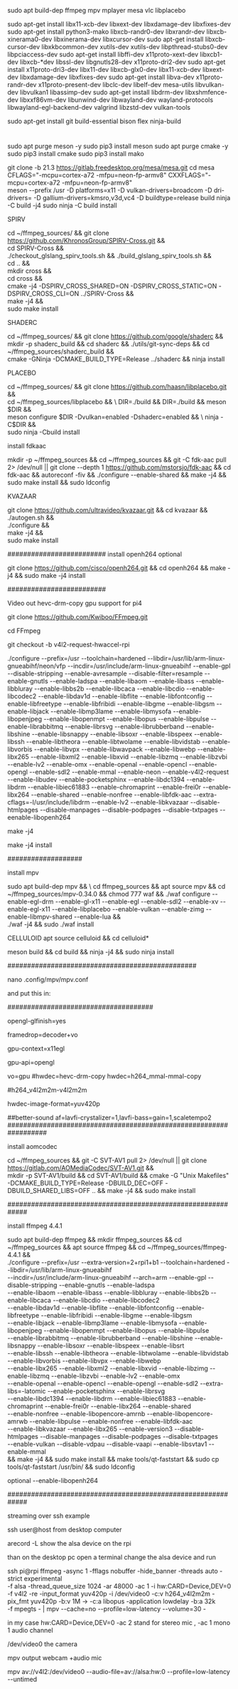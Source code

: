 sudo apt build-dep ffmpeg mpv mplayer mesa vlc libplacebo


sudo apt-get install libx11-xcb-dev libxext-dev libxdamage-dev libxfixes-dev
sudo apt-get install python3-mako libxcb-randr0-dev libxrandr-dev libxcb-xinerama0-dev libxinerama-dev libxcursor-dev
sudo apt-get install libxcb-cursor-dev libxkbcommon-dev xutils-dev xutils-dev libpthread-stubs0-dev libpciaccess-dev
sudo apt-get install libffi-dev x11proto-xext-dev libxcb1-dev libxcb-*dev libssl-dev libgnutls28-dev x11proto-dri2-dev
sudo apt-get install x11proto-dri3-dev libx11-dev libxcb-glx0-dev libx11-xcb-dev libxext-dev libxdamage-dev libxfixes-dev
sudo apt-get install libva-dev x11proto-randr-dev x11proto-present-dev libclc-dev libelf-dev mesa-utils libvulkan-dev libvulkan1 libassimp-dev
sudo apt-get install libdrm-dev libxshmfence-dev libxxf86vm-dev libunwind-dev libwayland-dev wayland-protocols libwayland-egl-backend-dev valgrind libzstd-dev vulkan-tools

sudo apt-get install git build-essential bison flex ninja-build



#
sudo apt purge meson -y
sudo pip3 install meson
sudo apt purge cmake -y
sudo pip3 install cmake
sudo pip3 install mako


git clone -b 21.3 https://gitlab.freedesktop.org/mesa/mesa.git
cd mesa
CFLAGS="-mcpu=cortex-a72 -mfpu=neon-fp-armv8" CXXFLAGS="-mcpu=cortex-a72 -mfpu=neon-fp-armv8" \
meson --prefix /usr -D platforms=x11 -D vulkan-drivers=broadcom -D dri-drivers= -D gallium-drivers=kmsro,v3d,vc4 -D buildtype=release build
ninja -C build -j4
sudo ninja -C build install


SPIRV

cd ~/ffmpeg_sources/ && git clone https://github.com/KhronosGroup/SPIRV-Cross.git  && \
cd SPIRV-Cross   && \
./checkout_glslang_spirv_tools.sh && ./build_glslang_spirv_tools.sh  && \
cd ..  && \
mkdir cross  && \
cd cross  && \
cmake -j4 -DSPIRV_CROSS_SHARED=ON -DSPIRV_CROSS_STATIC=ON  -DSPIRV_CROSS_CLI=ON   ../SPIRV-Cross  && \
make -j4  && \
sudo make install

SHADERC

cd ~/ffmpeg_sources/ && git clone https://github.com/google/shaderc  && \
mkdir -p shaderc_build && cd shaderc && ./utils/git-sync-deps && cd ~/ffmpeg_sources/shaderc_build && \
cmake -GNinja -DCMAKE_BUILD_TYPE=Release ../shaderc && ninja install



PLACEBO

cd ~/ffmpeg_sources/ && git clone https://github.com/haasn/libplacebo.git && \
cd ~/ffmpeg_sources/libplacebo && \ 
DIR=./build && DIR=./build && meson $DIR  && \
meson configure $DIR   -Dvulkan=enabled -Dshaderc=enabled  && \
ninja -C$DIR  && \
sudo ninja -Cbuild install



install fdkaac


mkdir -p ~/ffmpeg_sources &&
cd ~/ffmpeg_sources &&
git -C fdk-aac pull 2> /dev/null || git clone --depth 1 https://github.com/mstorsjo/fdk-aac &&
cd fdk-aac &&
autoreconf -fiv &&
./configure --enable-shared &&
make -j4 &&
sudo make install && sudo ldconfig


KVAZAAR

git clone https://github.com/ultravideo/kvazaar.git &&  cd kvazaar && \
./autogen.sh && \
./configure && \
make -j4 &&\
sudo make install






#########################
install openh264 optional


git clone https://github.com/cisco/openh264.git && cd openh264 && make -j4   && sudo make -j4 install 


#########################




Video out hevc-drm-copy gpu support for pi4


git clone https://github.com/Kwiboo/FFmpeg.git

cd FFmpeg

git checkout -b v4l2-request-hwaccel-rpi


./configure --prefix=/usr --toolchain=hardened --libdir=/usr/lib/arm-linux-gnueabihf/neon/vfp --incdir=/usr/include/arm-linux-gnueabihf --enable-gpl --disable-stripping --enable-avresample --disable-filter=resample --enable-gnutls --enable-ladspa --enable-libaom --enable-libass --enable-libbluray --enable-libbs2b --enable-libcaca --enable-libcdio --enable-libcodec2 --enable-libdav1d --enable-libflite --enable-libfontconfig --enable-libfreetype --enable-libfribidi --enable-libgme --enable-libgsm --enable-libjack --enable-libmp3lame --enable-libmysofa --enable-libopenjpeg --enable-libopenmpt --enable-libopus --enable-libpulse --enable-librabbitmq --enable-librsvg --enable-librubberband --enable-libshine --enable-libsnappy --enable-libsoxr --enable-libspeex --enable-libssh --enable-libtheora --enable-libtwolame --enable-libvidstab --enable-libvorbis --enable-libvpx --enable-libwavpack --enable-libwebp --enable-libx265 --enable-libxml2 --enable-libxvid --enable-libzmq --enable-libzvbi --enable-lv2 --enable-omx --enable-openal --enable-opencl --enable-opengl --enable-sdl2 --enable-mmal --enable-neon  --enable-v4l2-request --enable-libudev  --enable-pocketsphinx --enable-libdc1394 --enable-libdrm --enable-libiec61883 --enable-chromaprint --enable-frei0r --enable-libx264 --enable-shared  --enable-nonfree --enable-libfdk-aac --extra-cflags=-I/usr/include/libdrm  --enable-lv2 --enable-libkvazaar --disable-htmlpages --disable-manpages --disable-podpages --disable-txtpages --eenable-libopenh264

make -j4

make -j4 install

###################

install mpv


sudo apt build-dep mpv && \ cd ffmpeg_sources  && apt source mpv && cd ~/ffmpeg_sources/mpv-0.34.0 && chmod 777 waf && ./waf configure   --enable-egl-drm --enable-gl-x11 --enable-egl --enable-sdl2    --enable-xv  --enable-egl-x11 --enable-libplacebo --enable-vulkan  --enable-zimg  --enable-libmpv-shared --enable-lua  && \
./waf -j4 && sudo  ./waf install

CELLULOID
apt source celluloid && cd celluloid* 

meson build && cd build && ninja -j4 && sudo ninja install





################################################

nano .config/mpv/mpv.conf

and put this in:


#####################################

opengl-glfinish=yes

framedrop=decoder+vo

gpu-context=x11egl

gpu-api=opengl

vo=gpu
#hwdec=hevc-drm-copy
hwdec=h264_mmal-mmal-copy

#h264_v4l2m2m-v4l2m2m

hwdec-image-format=yuv420p

##better-sound
af=lavfi-crystalizer=1,lavfi-bass=gain=1,scaletempo2
##################################################################



install aomcodec

cd ~/ffmpeg_sources && git -C SVT-AV1 pull 2> /dev/null || git clone https://gitlab.com/AOMediaCodec/SVT-AV1.git && \
mkdir -p SVT-AV1/build && cd SVT-AV1/build && cmake -G "Unix Makefiles"  -DCMAKE_BUILD_TYPE=Release -DBUILD_DEC=OFF -DBUILD_SHARED_LIBS=OFF .. && make -j4 && sudo make install

#############################################################

install ffmpeg 4.4.1

sudo apt build-dep ffmpeg && mkdir ffmpeg_sources && cd ~/ffmpeg_sources &&  apt source ffmpeg && cd ~/ffmpeg_sources/ffmpeg-4.4.1 && \
./configure --prefix=/usr --extra-version=2+rpi1+b1 --toolchain=hardened --libdir=/usr/lib/arm-linux-gnueabihf \
--incdir=/usr/include/arm-linux-gnueabihf --arch=arm --enable-gpl --disable-stripping --enable-gnutls --enable-ladspa \
--enable-libaom --enable-libass --enable-libbluray --enable-libbs2b --enable-libcaca --enable-libcdio --enable-libcodec2 \
--enable-libdav1d --enable-libflite --enable-libfontconfig --enable-libfreetype --enable-libfribidi --enable-libgme --enable-libgsm \
--enable-libjack --enable-libmp3lame --enable-libmysofa --enable-libopenjpeg --enable-libopenmpt --enable-libopus --enable-libpulse \
--enable-librabbitmq --enable-librubberband --enable-libshine --enable-libsnappy --enable-libsoxr --enable-libspeex --enable-libsrt \
--enable-libssh --enable-libtheora --enable-libtwolame --enable-libvidstab --enable-libvorbis --enable-libvpx --enable-libwebp \
--enable-libx265 --enable-libxml2 --enable-libxvid --enable-libzimg --enable-libzmq --enable-libzvbi --enable-lv2 --enable-omx \
--enable-openal --enable-opencl --enable-opengl --enable-sdl2 --extra-libs=-latomic --enable-pocketsphinx --enable-librsvg \
--enable-libdc1394 --enable-libdrm --enable-libiec61883 --enable-chromaprint --enable-frei0r --enable-libx264 --enable-shared \
--enable-nonfree --enable-libopencore-amrnb --enable-libopencore-amrwb --enable-libpulse --enable-nonfree --enable-libfdk-aac \
--enable-libkvazaar --enable-libx265 --enable-version3 --disable-htmlpages --disable-manpages --disable-podpages --disable-txtpages \
--enable-vulkan  --disable-vdpau --disable-vaapi --enable-libsvtav1 --enable-mmal  \
&& make -j4 && sudo make install && make tools/qt-faststart && sudo cp  tools/qt-faststart /usr/bin/ && sudo ldconfig

optional --enable-libopenh264

#############################################################




streaming over ssh example

ssh user@host from desktop computer

arecord -L   show the alsa device on the rpi

than on the desktop pc open a terminal change the alsa device and run

ssh pi@rpi ffmpeg -async 1  -fflags nobuffer  -hide_banner -threads auto -strict experimental  \
 -f alsa -thread_queue_size 1024  -ar 48000 -ac 1  -i hw:CARD=Device,DEV=0 \
 -f v4l2 -re  -input_format yuv420p  -i /dev/video0  -c:v  h264_v4l2m2m   -pix_fmt yuv420p   -b:v 1M  ->
 -c:a libopus -application lowdelay -b:a 32k  \
 -f  mpegts  - |  mpv --cache=no   --profile=low-latency --volume=30  -
 
 

in my case hw:CARD=Device,DEV=0 -ac 2 stand for stereo mic , -ac 1 mono 1 audio channel 

/dev/video0 the camera


 
 mpv output webcam +audio mic

mpv av://v4l2:/dev/video0 --audio-file=av://alsa:hw:0 --profile=low-latency --untimed

